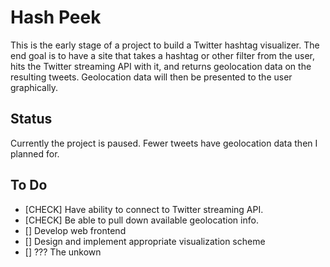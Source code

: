 Hash Peek
=========

This is the early stage of a project to build a Twitter hashtag visualizer. The end goal is to have a site that takes 
a hashtag or other filter from the user, hits the Twitter streaming API with it, and returns geolocation data on
the resulting tweets. Geolocation data will then be presented to the user graphically.


Status
------
Currently the project is paused. Fewer tweets have geolocation data then I planned for. 


To Do
------
- [CHECK] Have ability to connect to Twitter streaming API.
- [CHECK] Be able to pull down available geolocation info.
- [] Develop web frontend
- [] Design and implement appropriate visualization scheme
- [] ??? The unkown
